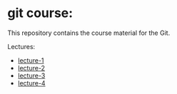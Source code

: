 # git course:
This repository contains the course material for the Git.

Lectures:
- [lecture-1](Lecture-1.md)
- [lecture-2](Lecture-2.md)
- [lecture-3](Lecture-3.md)
- [lecture-4](Lecture-4.md)